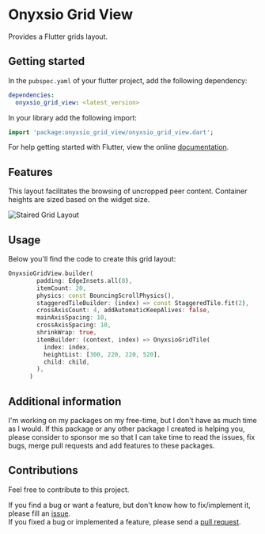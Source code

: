 <!--
This README describes the package. If you publish this package to pub.dev,
this README's contents appear on the landing page for your package.

For information about how to write a good package README, see the guide for
[writing package pages](https://dart.dev/guides/libraries/writing-package-pages).

For general information about developing packages, see the Dart guide for
[creating packages](https://dart.dev/guides/libraries/create-library-packages)
and the Flutter guide for
[developing packages and plugins](https://flutter.dev/developing-packages).
-->

# Onyxsio Grid View

Provides a Flutter grids layout.

## Getting started

In the `pubspec.yaml` of your flutter project, add the following dependency:

```yaml
dependencies:
  onyxsio_grid_view: <latest_version>
```

In your library add the following import:

```dart
import 'package:onyxsio_grid_view/onyxsio_grid_view.dart';
```

For help getting started with Flutter, view the online [documentation][flutter_documentation].

## Features

This layout facilitates the browsing of uncropped peer content. Container heights are sized based on the widget size.

![Staired Grid Layout][staired_preview]

## Usage

Below you'll find the code to create this grid layout:

```dart
OnyxsioGridView.builder(
        padding: EdgeInsets.all(8),
        itemCount: 20,
        physics: const BouncingScrollPhysics(),
        staggeredTileBuilder: (index) => const StaggeredTile.fit(2),
        crossAxisCount: 4, addAutomaticKeepAlives: false,
        mainAxisSpacing: 10,
        crossAxisSpacing: 10,
        shrinkWrap: true,
        itemBuilder: (context, index) => OnyxsioGridTile(
          index: index,
          heightList: [300, 220, 220, 520],
          child: child,
        ),
      )
```

## Additional information

I'm working on my packages on my free-time, but I don't have as much time as I would. If this package or any other package I created is helping you, please consider to sponsor me so that I can take time to read the issues, fix bugs, merge pull requests and add features to these packages.

<!-- [![Pub][pub_badge]][pub] [![BuyMeACoffee][buy_me_a_coffee_badge]][buy_me_a_coffee] -->

## Contributions

Feel free to contribute to this project.

If you find a bug or want a feature, but don't know how to fix/implement it, please fill an [issue][issue].  
If you fixed a bug or implemented a feature, please send a [pull request][pr].

<!-- Links -->

[issue]: https://github.com/sudeshnb/onyxsio_grid_view/issues
[pr]: https://github.com/sudeshnb/onyxsio_grid_view/pulls
[flutter_documentation]: https://docs.flutter.dev/
[pub]: https://pub.dartlang.org/packages/onyxsio_grid_view
[staired_preview]: https://user-images.githubusercontent.com/33403844/214500635-7860d799-67c7-4f98-b031-725bc0e1922c.png

<!-- [buy_me_a_coffee]: https://www.buymeacoffee.com/sudeshnb -->
<!-- [buy_me_a_coffee_badge]: https://user-images.githubusercontent.com/33403844/214502169-982df8a4-a758-44e7-8c0f-cc85fd29547e.svg -->
